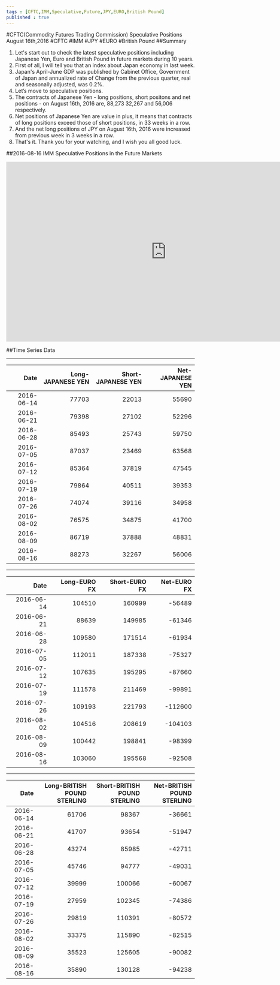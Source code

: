 ```yaml
--- 
tags : [CFTC,IMM,Speculative,Future,JPY,EURO,British Pound] 
published : true
---
```

#CFTC(Commodity Futures Trading Commission) Speculative Positions August 16th,2016 #CFTC #IMM #JPY #EURO #British Pound
##Summary
1. Let's start out to check the latest speculative positions including Japanese Yen, Euro and British Pound in future markets during 10 years. 
1. First of all, I will tell you that an index about Japan economy in last week.
1. Japan's April-June GDP was published by Cabinet Office, Government of Japan and annualized rate of Change from the previous quarter, real and seasonally adjusted, was 0.2%.
1. Let’s move to speculative positions.
1. The contracts of Japanese Yen - long positions, short positons and net positions - on August 16th, 2016 are, 88,273 32,267	and 56,006 respectively.
1. Net positions of Japanese Yen are value in plus, it means that contracts of long positions exceed those of short positions, in 33 weeks in a row.
1. And the net long positions of JPY on August 16th, 2016 were increased from previous week in 3 weeks in a row.
1. That's it. Thank you for your watching, and I wish you all good luck.




##2016-08-16 IMM Speculative Positions in the Future Markets
<iframe width="853" height="480" src="https://www.youtube.com/embed/-R-2NRzzjI0?rel=0" frameborder="0" allowfullscreen></iframe>

##Time Series Data


***
|Date| Long-JAPANESE YEN| Short-JAPANESE YEN| Net-JAPANESE YEN|
|-:| -:| -:| -:|
|2016-06-14| 77703| 22013| 55690|
|2016-06-21| 79398| 27102| 52296|
|2016-06-28| 85493| 25743| 59750|
|2016-07-05| 87037| 23469| 63568|
|2016-07-12| 85364| 37819| 47545|
|2016-07-19| 79864| 40511| 39353|
|2016-07-26| 74074| 39116| 34958|
|2016-08-02| 76575| 34875| 41700|
|2016-08-09| 86719| 37888| 48831|
|2016-08-16| 88273| 32267| 56006|

***
|Date| Long-EURO FX| Short-EURO FX| Net-EURO FX|
|-:| -:| -:| -:|
|2016-06-14| 104510| 160999| -56489|
|2016-06-21| 88639| 149985| -61346|
|2016-06-28| 109580| 171514| -61934|
|2016-07-05| 112011| 187338| -75327|
|2016-07-12| 107635| 195295| -87660|
|2016-07-19| 111578| 211469| -99891|
|2016-07-26| 109193| 221793| -112600|
|2016-08-02| 104516| 208619| -104103|
|2016-08-09| 100442| 198841| -98399|
|2016-08-16| 103060| 195568| -92508|

***
|Date| Long-BRITISH POUND STERLING| Short-BRITISH POUND STERLING| Net-BRITISH POUND STERLING|
|-:| -:| -:| -:|
|2016-06-14| 61706| 98367| -36661|
|2016-06-21| 41707| 93654| -51947|
|2016-06-28| 43274| 85985| -42711|
|2016-07-05| 45746| 94777| -49031|
|2016-07-12| 39999| 100066| -60067|
|2016-07-19| 27959| 102345| -74386|
|2016-07-26| 29819| 110391| -80572|
|2016-08-02| 33375| 115890| -82515|
|2016-08-09| 35523| 125605| -90082|
|2016-08-16| 35890| 130128| -94238|


